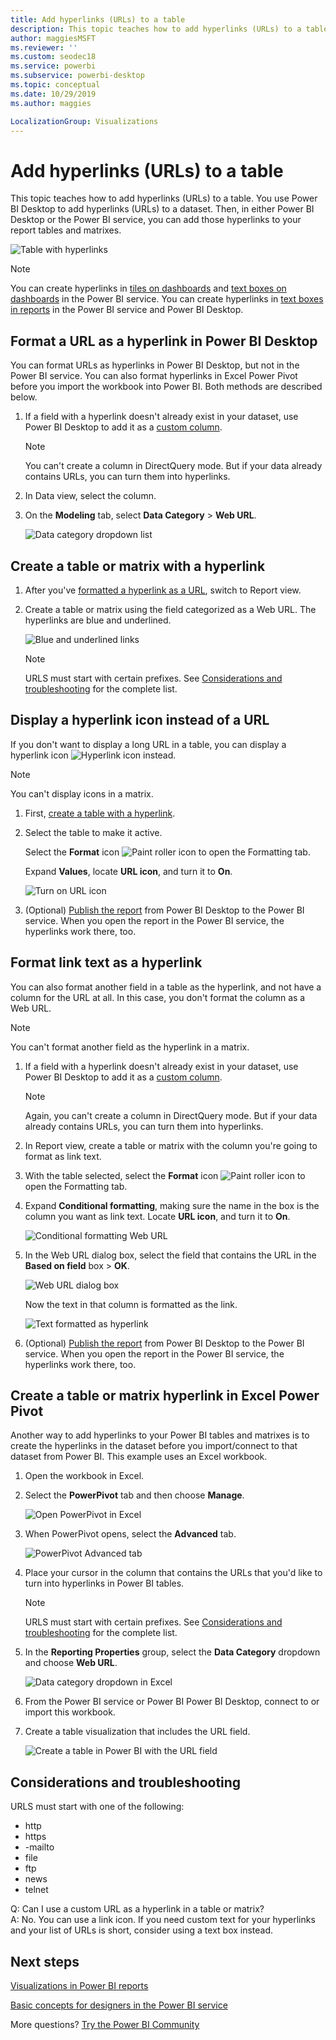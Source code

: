```yaml
---
title: Add hyperlinks (URLs) to a table
description: This topic teaches how to add hyperlinks (URLs) to a table. You use Power BI Desktop to add hyperlinks (URLs) to a dataset. Then, in either Power BI Desktop or the Power BI service, you can add those hyperlinks to your report tables and matrixes.
author: maggiesMSFT
ms.reviewer: ''
ms.custom: seodec18
ms.service: powerbi
ms.subservice: powerbi-desktop
ms.topic: conceptual
ms.date: 10/29/2019
ms.author: maggies

LocalizationGroup: Visualizations
---
```

# Add hyperlinks (URLs) to a table
This topic teaches how to add hyperlinks (URLs) to a table. You use Power BI Desktop to add hyperlinks (URLs) to a dataset. Then, in either Power BI Desktop or the Power BI service, you can add those hyperlinks to your report tables and matrixes. 

![Table with hyperlinks](media/power-bi-hyperlinks-in-tables/hyperlinkedtable.png)

> [!NOTE]
> You can create hyperlinks in [tiles on dashboards](service-dashboard-edit-tile.md) and [text boxes on dashboards](service-dashboard-add-widget.md) in the Power BI service. You can create hyperlinks in [text boxes in reports](service-add-hyperlink-to-text-box.md) in the Power BI service and Power BI Desktop.
> 

## Format a URL as a hyperlink in Power BI Desktop

You can format URLs as hyperlinks in Power BI Desktop, but not in the Power BI service. You can also format hyperlinks in Excel Power Pivot before you import the workbook into Power BI. Both methods are described below.

1. If a field with a hyperlink doesn't already exist in your dataset, use Power BI Desktop to add it as a [custom column](desktop-common-query-tasks.md).

    > [!NOTE]
    > You can't create a column in DirectQuery mode.  But if your data already contains URLs, you can turn them into hyperlinks.

2. In Data view, select the column. 

3. On the **Modeling** tab, select **Data Category** > **Web URL**.
   
    ![Data category dropdown list](media/power-bi-hyperlinks-in-tables/power-bi-format-web-url.png)

## Create a table or matrix with a hyperlink

1. After you've [formatted a hyperlink as a URL](#format-a-url-as-a-hyperlink-in-power-bi-desktop), switch to Report view.
2. Create a table or matrix using the field categorized as a Web URL. The hyperlinks are blue and underlined.

    ![Blue and underlined links](media/power-bi-hyperlinks-in-tables/power-bi-url-blue-underline.png)

    > [!NOTE]
    > URLS must start with certain prefixes. See [Considerations and troubleshooting](#considerations-and-troubleshooting) for the complete list.
    >

## Display a hyperlink icon instead of a URL

If you don't want to display a long URL in a table, you can display a hyperlink icon ![Hyperlink icon](media/power-bi-hyperlinks-in-tables/power-bi-hyperlink-icon.png) instead. 

> [!NOTE]
> You can't display icons in a matrix.
   
1. First, [create a table with a hyperlink](#create-a-table-or-matrix-with-a-hyperlink).

2. Select the table to make it active.

    Select the **Format** icon ![Paint roller icon](media/power-bi-hyperlinks-in-tables/power-bi-paintroller.png) to open the Formatting tab.

    Expand **Values**, locate **URL icon**, and turn it to **On**.

    ![Turn on URL icon](media/power-bi-hyperlinks-in-tables/power-bi-url-icon-on.png)

1. (Optional) [Publish the report](desktop-upload-desktop-files.md) from Power BI Desktop to the Power BI service. When you open the report in the Power BI service, the hyperlinks work there, too.

## Format link text as a hyperlink

You can also format another field in a table as the hyperlink, and not have a column for the URL at all. In this case, you don't format the column as a Web URL.

> [!NOTE]
> You can't format another field as the hyperlink in a matrix.

1. If a field with a hyperlink doesn't already exist in your dataset, use Power BI Desktop to add it as a [custom column](desktop-common-query-tasks.md).

    > [!NOTE]
    > Again, you can't create a column in DirectQuery mode.  But if your data already contains URLs, you can turn them into hyperlinks.

2. In Report view, create a table or matrix with the column you're going to format as link text.

3. With the table selected, select the **Format** icon ![Paint roller icon](media/power-bi-hyperlinks-in-tables/power-bi-paintroller.png) to open the Formatting tab.

4. Expand **Conditional formatting**, making sure the name in the box is the column you want as link text. Locate **URL icon**, and turn it to **On**.

    ![Conditional formatting Web URL](media/power-bi-hyperlinks-in-tables/power-bi-format-conditional-web-url.png)

5. In the Web URL dialog box, select the field that contains the URL in the **Based on field** box > **OK**.

    ![Web URL dialog box](media/power-bi-hyperlinks-in-tables/power-bi-format-web-url-dialog.png)

    Now the text in that column is formatted as the link.

    ![Text formatted as hyperlink](media/power-bi-hyperlinks-in-tables/power-bi-url-link-text.png)

1. (Optional) [Publish the report](desktop-upload-desktop-files.md) from Power BI Desktop to the Power BI service. When you open the report in the Power BI service, the hyperlinks work there, too.

## Create a table or matrix hyperlink in Excel Power Pivot
Another way to add hyperlinks to your Power BI tables and matrixes is to create the hyperlinks in the dataset before you import/connect to that dataset from Power BI. This example uses an Excel workbook.

1. Open the workbook in Excel.
2. Select the **PowerPivot** tab and then choose **Manage**.
   
   ![Open PowerPivot in Excel](media/power-bi-hyperlinks-in-tables/createhyperlinkinpowerpivot2.png)
1. When PowerPivot opens, select the **Advanced** tab.
   
   ![PowerPivot Advanced tab](media/power-bi-hyperlinks-in-tables/createhyperlinkinpowerpivot3.png)
4. Place your cursor in the column that contains the URLs that you'd like to turn into hyperlinks in Power BI tables.
   
   > [!NOTE]
   > URLS must start with certain prefixes. See [Considerations and troubleshooting](#considerations-and-troubleshooting) for the complete list.
   > 
   
5. In the **Reporting Properties** group, select the **Data Category** dropdown and choose **Web URL**. 
   
   ![Data category dropdown in Excel](media/power-bi-hyperlinks-in-tables/createhyperlinksnew.png)

6. From the Power BI service or Power BI Power BI Desktop, connect to or import this workbook.
7. Create a table visualization that includes the URL field.
   
   ![Create a table in Power BI with the URL field](media/power-bi-hyperlinks-in-tables/hyperlinksintables.gif)

## Considerations and troubleshooting

URLS must start with one of the following:
- http
- https
- -mailto
- file
- ftp
- news
- telnet

Q: Can I use a custom URL as a hyperlink in a table or matrix?    
A: No. You can use a link icon. If you need custom text for your hyperlinks and your list of URLs is short, consider using a text box instead.


## Next steps
[Visualizations in Power BI reports](visuals/power-bi-report-visualizations.md)

[Basic concepts for designers in the Power BI service](service-basic-concepts.md)

More questions? [Try the Power BI Community](https://community.powerbi.com/)

